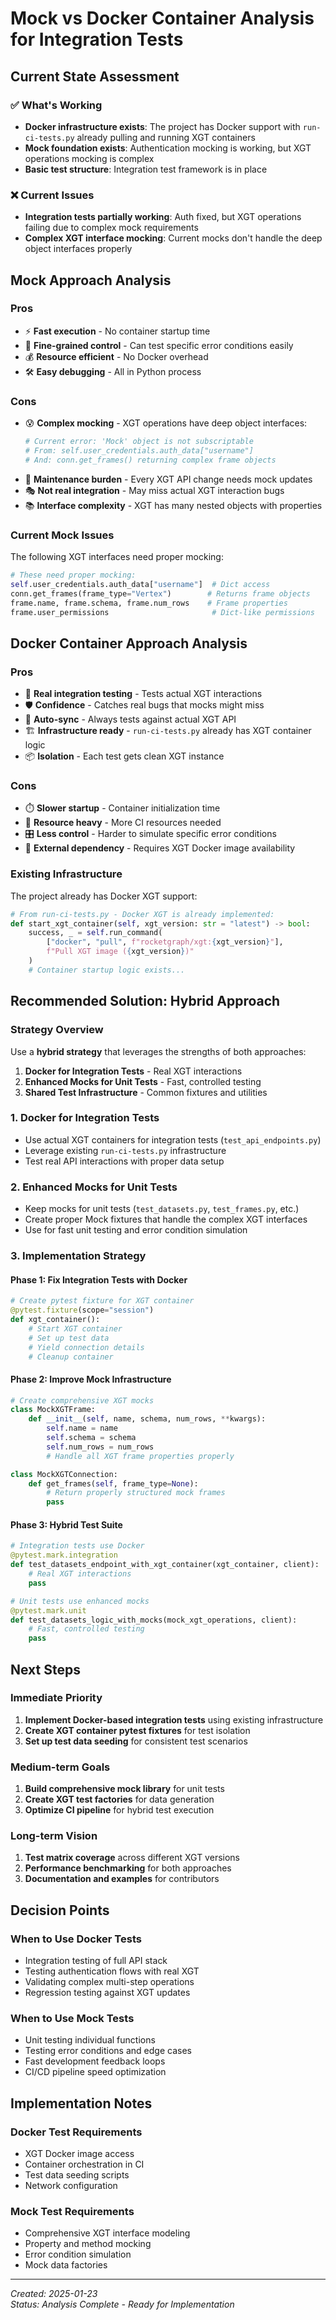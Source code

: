 # Mock vs Docker Container Analysis for Integration Tests

## Current State Assessment

### ✅ What's Working
- **Docker infrastructure exists**: The project has Docker support with `run-ci-tests.py` already pulling and running XGT containers
- **Mock foundation exists**: Authentication mocking is working, but XGT operations mocking is complex
- **Basic test structure**: Integration test framework is in place

### ❌ Current Issues
- **Integration tests partially working**: Auth fixed, but XGT operations failing due to complex mock requirements
- **Complex XGT interface mocking**: Current mocks don't handle the deep object interfaces properly

## Mock Approach Analysis

### Pros
- ⚡ **Fast execution** - No container startup time
- 🔧 **Fine-grained control** - Can test specific error conditions easily
- 💰 **Resource efficient** - No Docker overhead
- 🛠️ **Easy debugging** - All in Python process

### Cons
- 😰 **Complex mocking** - XGT operations have deep object interfaces:
  ```python
  # Current error: 'Mock' object is not subscriptable
  # From: self.user_credentials.auth_data["username"] 
  # And: conn.get_frames() returning complex frame objects
  ```
- 🔄 **Maintenance burden** - Every XGT API change needs mock updates
- 🎭 **Not real integration** - May miss actual XGT interaction bugs
- 📚 **Interface complexity** - XGT has many nested objects with properties

### Current Mock Issues
The following XGT interfaces need proper mocking:

```python
# These need proper mocking:
self.user_credentials.auth_data["username"]  # Dict access
conn.get_frames(frame_type="Vertex")        # Returns frame objects  
frame.name, frame.schema, frame.num_rows    # Frame properties
frame.user_permissions                       # Dict-like permissions
```

## Docker Container Approach Analysis

### Pros
- 🎯 **Real integration testing** - Tests actual XGT interactions
- 🛡️ **Confidence** - Catches real bugs that mocks might miss
- 🔄 **Auto-sync** - Always tests against actual XGT API
- 🏗️ **Infrastructure ready** - `run-ci-tests.py` already has XGT container logic
- 📦 **Isolation** - Each test gets clean XGT instance

### Cons
- ⏱️ **Slower startup** - Container initialization time
- 💾 **Resource heavy** - More CI resources needed
- 🎛️ **Less control** - Harder to simulate specific error conditions
- 🔌 **External dependency** - Requires XGT Docker image availability

### Existing Infrastructure
The project already has Docker XGT support:

```python
# From run-ci-tests.py - Docker XGT is already implemented:
def start_xgt_container(self, xgt_version: str = "latest") -> bool:
    success, _ = self.run_command(
        ["docker", "pull", f"rocketgraph/xgt:{xgt_version}"],
        f"Pull XGT image ({xgt_version})"
    )
    # Container startup logic exists...
```

## Recommended Solution: Hybrid Approach

### Strategy Overview
Use a **hybrid strategy** that leverages the strengths of both approaches:

1. **Docker for Integration Tests** - Real XGT interactions
2. **Enhanced Mocks for Unit Tests** - Fast, controlled testing
3. **Shared Test Infrastructure** - Common fixtures and utilities

### 1. Docker for Integration Tests
- Use actual XGT containers for integration tests (`test_api_endpoints.py`)
- Leverage existing `run-ci-tests.py` infrastructure
- Test real API interactions with proper data setup

### 2. Enhanced Mocks for Unit Tests
- Keep mocks for unit tests (`test_datasets.py`, `test_frames.py`, etc.)
- Create proper Mock fixtures that handle the complex XGT interfaces
- Use for fast unit testing and error condition simulation

### 3. Implementation Strategy

#### Phase 1: Fix Integration Tests with Docker
```python
# Create pytest fixture for XGT container
@pytest.fixture(scope="session")
def xgt_container():
    # Start XGT container
    # Set up test data
    # Yield connection details
    # Cleanup container
```

#### Phase 2: Improve Mock Infrastructure
```python
# Create comprehensive XGT mocks
class MockXGTFrame:
    def __init__(self, name, schema, num_rows, **kwargs):
        self.name = name
        self.schema = schema
        self.num_rows = num_rows
        # Handle all XGT frame properties properly

class MockXGTConnection:
    def get_frames(self, frame_type=None):
        # Return properly structured mock frames
        pass
```

#### Phase 3: Hybrid Test Suite
```python
# Integration tests use Docker
@pytest.mark.integration
def test_datasets_endpoint_with_xgt_container(xgt_container, client):
    # Real XGT interactions
    pass

# Unit tests use enhanced mocks  
@pytest.mark.unit
def test_datasets_logic_with_mocks(mock_xgt_operations, client):
    # Fast, controlled testing
    pass
```

## Next Steps

### Immediate Priority
1. **Implement Docker-based integration tests** using existing infrastructure
2. **Create XGT container pytest fixtures** for test isolation
3. **Set up test data seeding** for consistent test scenarios

### Medium-term Goals
1. **Build comprehensive mock library** for unit tests
2. **Create XGT test factories** for data generation
3. **Optimize CI pipeline** for hybrid test execution

### Long-term Vision
1. **Test matrix coverage** across different XGT versions
2. **Performance benchmarking** for both approaches
3. **Documentation and examples** for contributors

## Decision Points

### When to Use Docker Tests
- Integration testing of full API stack
- Testing authentication flows with real XGT
- Validating complex multi-step operations
- Regression testing against XGT updates

### When to Use Mock Tests
- Unit testing individual functions
- Testing error conditions and edge cases
- Fast development feedback loops
- CI/CD pipeline speed optimization

## Implementation Notes

### Docker Test Requirements
- XGT Docker image access
- Container orchestration in CI
- Test data seeding scripts
- Network configuration

### Mock Test Requirements
- Comprehensive XGT interface modeling
- Property and method mocking
- Error condition simulation
- Mock data factories

---

*Created: 2025-01-23*  
*Status: Analysis Complete - Ready for Implementation*